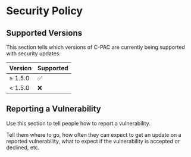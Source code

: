 # Security Policy

## Supported Versions

This section tells which versions of C-PAC are currently being supported with security updates.

| Version  | Supported          |
| -------- | ------------------ |
| ≥ 1.5.0  | :white_check_mark: |
| < 1.5.0  | :x:                |

## Reporting a Vulnerability

Use this section to tell people how to report a vulnerability.

Tell them where to go, how often they can expect to get an update on a
reported vulnerability, what to expect if the vulnerability is accepted or
declined, etc.
